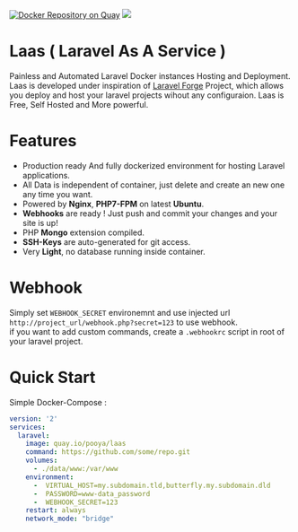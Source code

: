 [![Docker Repository on Quay](https://quay.io/repository/pooya/laas/status "Docker Repository on Quay")](https://quay.io/repository/pooya/laas)
[![](https://badge.imagelayers.io/pooya/laas:latest.svg)](https://imagelayers.io/?images=pooya/laas:latest 'Get your own badge on imagelayers.io')

# Laas ( Laravel As A Service )
Painless and Automated Laravel Docker instances Hosting and Deployment.   
Laas is developed under inspiration of [Laravel Forge](https://forge.laravel.com) Project, which allows you deploy and host your laravel projects wihout any configuraion. Laas is Free, Self Hosted and More powerful.
  
# Features
- Production ready And fully dockerized environment for hosting Laravel applications.
- All Data is independent of container, just delete and create an new one any time you want.
- Powered by **Nginx**, **PHP7-FPM** on latest **Ubuntu**.
- **Webhooks** are ready ! Just push and commit your changes and your site is up!
- PHP **Mongo** extension compiled.
- **SSH-Keys** are auto-generated for git access.
- Very **Light**, no database running inside container.

# Webhook

Simply set `WEBHOOK_SECRET` environemnt and use injected url `http://project_url/webhook.php?secret=123` to use webhook.   
if you want to add custom commands, create a `.webhookrc` script in root of your laravel project.  


# Quick Start

Simple Docker-Compose :

```yaml
version: '2'
services:
  laravel:
    image: quay.io/pooya/laas
    command: https://github.com/some/repo.git
    volumes:
      - ./data/www:/var/www
    environment:
      -  VIRTUAL_HOST=my.subdomain.tld,butterfly.my.subdomain.dld
      -  PASSWORD=www-data_password
      -  WEBHOOK_SECRET=123
    restart: always
    network_mode: "bridge"
```

